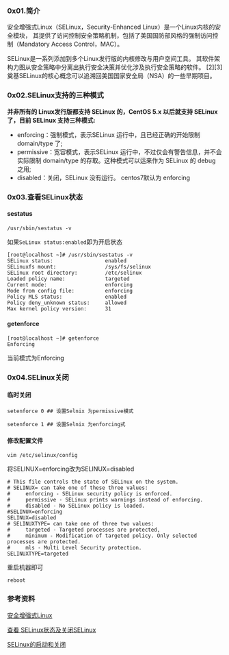 ### 0x01.简介

安全增强式Linux（SELinux，Security-Enhanced Linux）是一个Linux内核的安全模块，
其提供了访问控制安全策略机制，包括了美国国防部风格的强制访问控制（Mandatory Access Control，MAC）。

SELinux是一系列添加到多个Linux发行版的内核修改与用户空间工具。
其软件架构力图从安全策略中分离出执行安全决策并优化涉及执行安全策略的软件。
[2][3]奠基SELinux的核心概念可以追溯回美国国家安全局（NSA）的一些早期项目。

### 0x02.SELinux支持的三种模式

**并非所有的 Linux发行版都支持 SELinux 的，CentOS 5.x 以后就支持 SELinux了，目前 SELinux 支持三种模式:**
- enforcing：强制模式，表示SELinux 运行中，且已经正确的开始限制 domain/type 了;
- permissive：宽容模式，表示SELinux 运行中，不过仅会有警告信息，并不会实际限制 domain/type 的存取。这种模式可以运来作为 SELinux 的 debug 之用;
- disabled：关闭，SELinux 没有运行。
centos7默认为 enforcing

### 0x03.查看SELinux状态
#### sestatus
```
/usr/sbin/sestatus -v
```
如果`SeLinux status:enabled`即为开启状态
```
[root@localhost ~]# /usr/sbin/sestatus -v
SELinux status:                 enabled
SELinuxfs mount:                /sys/fs/selinux
SELinux root directory:         /etc/selinux
Loaded policy name:             targeted
Current mode:                   enforcing
Mode from config file:          enforcing
Policy MLS status:              enabled
Policy deny_unknown status:     allowed
Max kernel policy version:      31

```

#### getenforce
```
[root@localhost ~]# getenforce
Enforcing
```
当前模式为Enforcing

### 0x04.SELinux关闭

#### 临时关闭
```
setenforce 0 ## 设置Selnix 为permissive模式
```

```
setenforce 1 ## 设置Selnix 为enforcing式
```
#### 修改配置文件
```
vim /etc/selinux/config
```
将SELINUX=enforcing改为SELINUX=disabled
```
# This file controls the state of SELinux on the system.
# SELINUX= can take one of these three values:
#     enforcing - SELinux security policy is enforced.
#     permissive - SELinux prints warnings instead of enforcing.
#     disabled - No SELinux policy is loaded.
#SELINUX=enforcing
SELINUX=disabled
# SELINUXTYPE= can take one of three two values:
#     targeted - Targeted processes are protected,
#     minimum - Modification of targeted policy. Only selected processes are protected. 
#     mls - Multi Level Security protection.
SELINUXTYPE=targeted
```
重启机器即可

```
reboot
```


### 参考资料

[安全增强式Linux](<https://zh.wikipedia.org/wiki/%E5%AE%89%E5%85%A8%E5%A2%9E%E5%BC%BA%E5%BC%8FLinux/>)

[查看 SELinux状态及关闭SELinux](<https://blog.51cto.com/bguncle/957315/>)

[SELinux的启动和关闭](<https://www.cnblogs.com/pandachen/p/7624788.html/>)